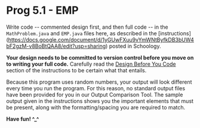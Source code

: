 # Prog 5.1 - EMP

Write code -- commented design first, and then full code -- in the `MathProblem.java` and `EMP.java` files here,
as described in the [instructions]
(https://docs.google.com/document/d/1yGUwFXuu9vYmWNtByfkDB3bUW4bF2gzM-v8BoBtQAA8/edit?usp=sharing) posted in Schoology.

**Your design needs to be committed to version control before you move on to writing your full code.**
Carefully read the [Design Before You Code](https://docs.google.com/document/d/1yGUwFXuu9vYmWNtByfkDB3bUW4bF2gzM-v8BoBtQAA8/edit#bookmark=id.aa0bua7eyqjy) section of the instructions to be certain what that entails.

Because this program uses random numbers, your output will look different every time you run the program. For this reason,
no standard output files have been provided for you in our Output Comparison Tool. The sample output given in the instructions
shows you the important elements that must be present, along with the formatting/spacing you are required to match.

**Have fun! ^_^**